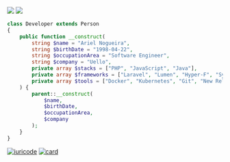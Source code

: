 ﻿<p align="left">
  <a href="mailto:arielnnogueira2@gmail.com">
  <img src="https://img.shields.io/badge/-Gmail-FF0000?style=flat-square&labelColor=FF0000&logo=gmail&logoColor=white&link=LINK-DO-SEU-EMAIL" /></a>

  <a href="https://www.linkedin.com/in/ariel-rocha-nogueira/">
  <img src="https://img.shields.io/badge/-Linkedin-0e76a8?style=flat-square&logo=Linkedin&logoColor=white&link=LINK-DO-SEU-LINKEDIN" /></a>
</p>  

```php
class Developer extends Person
{
    public function __construct(
        string $name = "Ariel Nogueira",
        string $birthDate = "1998-04-22",
        string $occupationArea = "Software Engineer",
        string $company = "Uello",
        private array $stacks = ["PHP", "JavaScript", "Java"],
        private array $frameworks = ["Laravel", "Lumen", "Hyper-F", "Symfony", "Vue.js"],
        private array $tools = ["Docker", "Kubernetes", "Git", "New Relic"]
    ) {
        parent::__construct(
            $name,
            $birthDate,
            $occupationArea,
            $company
        );
    }
}
```

[![iuricode](https://github-readme-stats.vercel.app/api/top-langs/?username=arielnog&hide=html&layout=compact=true&theme=default)](https://github.com/arielnog/)
[![card](https://github-readme-stats.vercel.app/api?username=arielnog&theme=default)](https://github.com/arielnog/)
